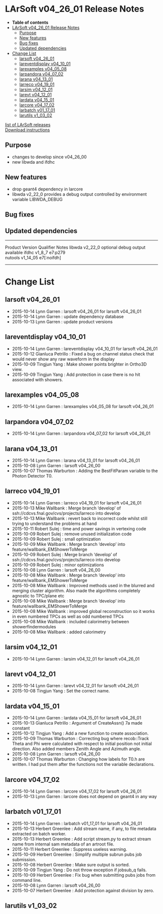LArSoft v04\_26\_01 Release Notes
======================================================================

-   **Table of contents**
-   [LArSoft v04\_26\_01 Release Notes](#LArSoft-v04_26_01-Release-Notes)
    -   [Purpose](#Purpose)
    -   [New features](#New-features)
    -   [Bug fixes](#Bug-fixes)
    -   [Updated dependencies](#Updated-dependencies)
-   [Change List](#Change-List)
    -   [larsoft v04\_26\_01](#larsoft-v04_26_01)
    -   [lareventdisplay v04\_10\_01](#lareventdisplay-v04_10_01)
    -   [larexamples v04\_05\_08](#larexamples-v04_05_08)
    -   [larpandora v04\_07\_02](#larpandora-v04_07_02)
    -   [larana v04\_13\_01](#larana-v04_13_01)
    -   [larreco v04\_19\_01](#larreco-v04_19_01)
    -   [larsim v04\_12\_01](#larsim-v04_12_01)
    -   [larevt v04\_12\_01](#larevt-v04_12_01)
    -   [lardata v04\_15\_01](#lardata-v04_15_01)
    -   [larcore v04\_17\_02](#larcore-v04_17_02)
    -   [larbatch v01\_17\_01](#larbatch-v01_17_01)
    -   [larutils v1\_03\_02](#larutils-v1_03_02)

[list of LArSoft releases](LArSoft_release_list)\
[Download instructions](http://scisoft.fnal.gov/scisoft/bundles/larsoft/v04_26_01/larsoft-v04_26_01.html)

Purpose
--------------------

-   changes to develop since v04\_26\_00
-   new libwda and ifdhc

New features
------------------------------

-   drop geant4 dependency in larcore
-   libwda v2\_22\_0 provides a debug output controlled by environment variable LIBWDA\_DEBUG

Bug fixes
------------------------

Updated dependencies
----------------------------------------------

  --------- ------------ ------------- ---------------------------------
  Product   Version      Qualifier     Notes
  libwda    v2\_22\_0                  optional debug output available
  ifdhc     v1\_8\_7     e7:p279       
  nutools   v1\_14\_05   e7[:noifdh]   
  --------- ------------ ------------- ---------------------------------

Change List
============================

larsoft v04\_26\_01
------------------------------------------

-   2015-10-14 Lynn Garren : larsoft v04\_26\_01 for larsoft v04\_26\_01
-   2015-10-14 Lynn Garren : update dependency database
-   2015-10-13 Lynn Garren : update product versions

lareventdisplay v04\_10\_01
----------------------------------------------------------

-   2015-10-14 Lynn Garren : lareventdisplay v04\_10\_01 for larsoft v04\_26\_01
-   2015-10-12 Gianluca Petrillo : Fixed a bug on channel status check that would never show any raw waveform in the display
-   2015-10-09 Tingjun Yang : Make shower points brighter in Ortho3D view.
-   2015-10-09 Tingjun Yang : Add protection in case there is no hit associated with showers.

larexamples v04\_05\_08
--------------------------------------------------

-   2015-10-14 Lynn Garren : larexamples v04\_05\_08 for larsoft v04\_26\_01

larpandora v04\_07\_02
------------------------------------------------

-   2015-10-14 Lynn Garren : larpandora v04\_07\_02 for larsoft v04\_26\_01

larana v04\_13\_01
----------------------------------------

-   2015-10-14 Lynn Garren : larana v04\_13\_01 for larsoft v04\_26\_01
-   2015-10-08 Lynn Garren : larsoft v04\_26\_00
-   2015-10-07 Thomas Warburton : Adding the BestFitParam variable to the Photon Detector T0.

larreco v04\_19\_01
------------------------------------------

-   2015-10-14 Lynn Garren : larreco v04\_19\_01 for larsoft v04\_26\_01
-   2015-10-13 Mike Wallbank : Merge branch ‘develop’ of ssh://cdcvs.fnal.gov/cvs/projects/larreco into develop
-   2015-10-13 Mike Wallbank : revert back to incorrect code whilst still trying to understand the problems at hand
-   2015-10-11 Robert Sulej : time and power savings in vertexing code
-   2015-10-09 Robert Sulej : remove unused initialization code
-   2015-10-09 Robert Sulej : small optimization
-   2015-10-09 Mike Wallbank : Merge branch ‘develop’ into feature/wallbank\_EMShowerToMerge
-   2015-10-09 Robert Sulej : Merge branch ‘develop’ of ssh://cdcvs.fnal.gov/cvs/projects/larreco into develop
-   2015-10-09 Robert Sulej : minor optimizations
-   2015-10-08 Lynn Garren : larsoft v04\_26\_00
-   2015-10-08 Mike Wallbank : Merge branch ‘develop’ into feature/wallbank\_EMShowerToMerge
-   2015-10-08 Mike Wallbank : Improved methods used in the blurred and merging cluster algorithm. Also made the algorithms completely agnostic to TPC/plane etc
-   2015-10-08 Mike Wallbank : Merge branch ‘develop’ into feature/wallbank\_EMShowerToMerge
-   2015-10-08 Mike Wallbank : improved global reconstruction so it works in even numbered TPCs as well as odd numbered TPCs
-   2015-10-08 Mike Wallbank : included calorimetry between showerfindermodules
-   2015-10-08 Mike Wallbank : added calorimetry

larsim v04\_12\_01
----------------------------------------

-   2015-10-14 Lynn Garren : larsim v04\_12\_01 for larsoft v04\_26\_01

larevt v04\_12\_01
----------------------------------------

-   2015-10-14 Lynn Garren : larevt v04\_12\_01 for larsoft v04\_26\_01
-   2015-10-08 Tingjun Yang : Set the correct name.

lardata v04\_15\_01
------------------------------------------

-   2015-10-14 Lynn Garren : lardata v04\_15\_01 for larsoft v04\_26\_01
-   2015-10-13 Gianluca Petrillo : Argument of CreateAssn() 7a made constant
-   2015-10-12 Tingjun Yang : Add a new function to create association.
-   2015-10-09 Thomas Warburton : Correcting bug where recob::Track Theta and Phi were calculated with respect to initial position not initial direction. Also added members Zenith Angle and Azimuth angle.
-   2015-10-08 Lynn Garren : larsoft v04\_26\_00
-   2015-10-07 Thomas Warburton : Changing how labels for T0.h are written. I had put them after the functions not the variable declarations.

larcore v04\_17\_02
------------------------------------------

-   2015-10-14 Lynn Garren : larcore v04\_17\_02 for larsoft v04\_26\_01
-   2015-10-13 Lynn Garren : larcore does not depend on geant4 in any way

larbatch v01\_17\_01
--------------------------------------------

-   2015-10-14 Lynn Garren : larbatch v01\_17\_01 for larsoft v04\_26\_01
-   2015-10-13 Herbert Greenlee : Add stream name, if any, to file metadata extracted on batch worker.
-   2015-10-13 Herbert Greenlee : Add script stream.py to extract stream name from internal sam metadata of an artroot file.
-   2015-10-11 Herbert Greenlee : Suppress useless warning.
-   2015-10-09 Herbert Greenlee : Simplify multiple subrun pubs job submission.
-   2015-10-08 Herbert Greenlee : Make sure output is sorted.
-   2015-10-09 Tingjun Yang : Do not throw exception if jobsub\_q fails.
-   2015-10-09 Herbert Greenlee : Fix bug when submitting pubs jobs from command line.
-   2015-10-08 Lynn Garren : larsoft v04\_26\_00
-   2015-10-07 Herbert Greenlee : Add protection against division by zero.

larutils v1\_03\_02
------------------------------------------
